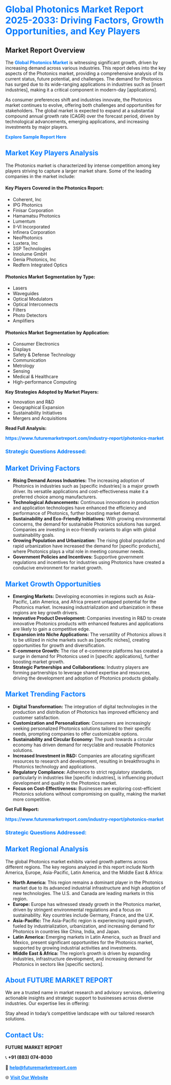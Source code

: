 <h1 style="color: #007BFF;">Global Photonics Market Report 2025-2033: Driving Factors, Growth Opportunities, and Key Players</h1>

<section id="overview">
<h2>Market Report Overview</h2>
<p>The <a href="https://www.futuremarketreport.com/industry-report/photonics-market" style="color: #007BFF; text-decoration: none;"><strong>Global Photonics Market</strong></a> is witnessing significant growth, driven by increasing demand across various industries. This report delves into the key aspects of the Photonics market, providing a comprehensive analysis of its current status, future potential, and challenges. The demand for Photonics has surged due to its wide-ranging applications in industries such as [insert industries], making it a critical component in modern-day [applications].</p>
<p>As consumer preferences shift and industries innovate, the Photonics market continues to evolve, offering both challenges and opportunities for stakeholders. The global market is expected to expand at a substantial compound annual growth rate (CAGR) over the forecast period, driven by technological advancements, emerging applications, and increasing investments by major players.</p>
</section>

<section id="overview">
<p><a href="https://www.futuremarketreport.com/request-sample/reportId=26805" style="color: #007BFF; text-decoration: none;"><strong>Explore Sample Report Here</strong></a></p>
</section>

<section id="key-players">
<h2 style="color: #007BFF;">Market Key Players Analysis</h2>
<p>The Photonics market is characterized by intense competition among key players striving to capture a larger market share. Some of the leading companies in the market include:</p>
<h4>Key Players Covered in the Photonics Report:</h4>
<ul><li>Coherent, Inc</li><li>IPG Photonics</li><li>Finisar Corporation</li><li>Hamamatsu Photonics</li><li>Lumentum</li><li>II-VI Incorporated</li><li>Infinera Corporation</li><li>NeoPhotonics</li><li>Luxtera, Inc</li><li>3SP Technologies</li><li>Innolume GmbH</li><li>Genia Photonics, Inc</li><li>Redfern Integrated Optics</li></ul>
<h4>Photonics Market Segmentation by Type:</h4>
<ul><li>Lasers</li><li>Waveguides</li><li>Optical Modulators</li><li>Optical Interconnects</li><li>Filters</li><li>Photo Detectors</li><li>Amplifiers</li></ul>

<h4>Photonics Market Segmentation by Application:</h4>
<ul><li>Consumer Electronics</li><li>Displays</li><li>Safety &amp; Defense Technology</li><li>Communication</li><li>Metrology</li><li>Sensing</li><li>Medical &amp; Healthcare</li><li>High-performance Computing</li></ul>
<p><strong>Key Strategies Adopted by Market Players:</strong></p>
<ul>
<li>Innovation and R&D</li>
<li>Geographical Expansion</li>
<li>Sustainability Initiatives</li>
<li>Mergers and Acquisitions</li>
</ul>
</section>

<section>
<p><strong>Read Full Analysis: </strong></p><a href="https://www.futuremarketreport.com/industry-report/photonics-market" style="color: #007BFF; text-decoration: none;"><strong>https://www.futuremarketreport.com/industry-report/photonics-market</strong></a>
<h3 style="color: #007BFF;">Strategic Questions Addressed:</h3>
</section>

<section id="driving-factors">
<h2 style="color: #007BFF;">Market Driving Factors</h2>
<ul>
<li><strong>Rising Demand Across Industries:</strong> The increasing adoption of Photonics in industries such as [specific industries] is a major growth driver. Its versatile applications and cost-effectiveness make it a preferred choice among manufacturers.</li>
<li><strong>Technological Advancements:</strong> Continuous innovations in production and application technologies have enhanced the efficiency and performance of Photonics, further boosting market demand.</li>
<li><strong>Sustainability and Eco-Friendly Initiatives:</strong> With growing environmental concerns, the demand for sustainable Photonics solutions has surged. Companies are investing in eco-friendly variants to align with global sustainability goals.</li>
<li><strong>Growing Population and Urbanization:</strong> The rising global population and rapid urbanization have increased the demand for [specific products], where Photonics plays a vital role in meeting consumer needs.</li>
<li><strong>Government Policies and Incentives:</strong> Supportive government regulations and incentives for industries using Photonics have created a conducive environment for market growth.</li>
</ul>
</section>

<section id="growth-opportunities">
<h2 style="color: #007BFF;">Market Growth Opportunities</h2>
<ul>
<li><strong>Emerging Markets:</strong> Developing economies in regions such as Asia-Pacific, Latin America, and Africa present untapped potential for the Photonics market. Increasing industrialization and urbanization in these regions are key growth drivers.</li>
<li><strong>Innovative Product Development:</strong> Companies investing in R&D to create innovative Photonics products with enhanced features and applications are likely to gain a competitive edge.</li>
<li><strong>Expansion into Niche Applications:</strong> The versatility of Photonics allows it to be utilized in niche markets such as [specific niches], creating opportunities for growth and diversification.</li>
<li><strong>E-commerce Growth:</strong> The rise of e-commerce platforms has created a surge in demand for Photonics used in [specific applications], further boosting market growth.</li>
<li><strong>Strategic Partnerships and Collaborations:</strong> Industry players are forming partnerships to leverage shared expertise and resources, driving the development and adoption of Photonics products globally.</li>
</ul>
</section>

<section id="trending-factors">
<h2 style="color: #007BFF;">Market Trending Factors</h2>
<ul>
<li><strong>Digital Transformation:</strong> The integration of digital technologies in the production and distribution of Photonics has improved efficiency and customer satisfaction.</li>
<li><strong>Customization and Personalization:</strong> Consumers are increasingly seeking personalized Photonics solutions tailored to their specific needs, prompting companies to offer customizable options.</li>
<li><strong>Sustainability and Circular Economy:</strong> The push towards a circular economy has driven demand for recyclable and reusable Photonics solutions.</li>
<li><strong>Increased Investment in R&D:</strong> Companies are allocating significant resources to research and development, resulting in breakthroughs in Photonics technology and applications.</li>
<li><strong>Regulatory Compliance:</strong> Adherence to strict regulatory standards, particularly in industries like [specific industries], is influencing product development and quality in the Photonics market.</li>
<li><strong>Focus on Cost-Effectiveness:</strong> Businesses are exploring cost-efficient Photonics solutions without compromising on quality, making the market more competitive.</li>
</ul>
</section>

<section>
<p><strong>Get Full Report: </strong></p><a href="https://www.futuremarketreport.com/industry-report/photonics-market" style="color: #007BFF; text-decoration: none;"><strong>https://www.futuremarketreport.com/industry-report/photonics-market</strong></a>
<h3 style="color: #007BFF;">Strategic Questions Addressed:</h3>
</section>


<section id="regional-analysis">
<h2 style="color: #007BFF;">Market Regional Analysis</h2>
<p>The global Photonics market exhibits varied growth patterns across different regions. The key regions analyzed in this report include North America, Europe, Asia-Pacific, Latin America, and the Middle East & Africa:</p>
<ul>
<li><strong>North America:</strong> This region remains a dominant player in the Photonics market due to its advanced industrial infrastructure and high adoption of new technologies. The U.S. and Canada are leading markets in this region.</li>
<li><strong>Europe:</strong> Europe has witnessed steady growth in the Photonics market, driven by stringent environmental regulations and a focus on sustainability. Key countries include Germany, France, and the U.K.</li>
<li><strong>Asia-Pacific:</strong> The Asia-Pacific region is experiencing rapid growth, fueled by industrialization, urbanization, and increasing demand for Photonics in countries like China, India, and Japan.</li>
<li><strong>Latin America:</strong> Emerging markets in Latin America, such as Brazil and Mexico, present significant opportunities for the Photonics market, supported by growing industrial activities and investments.</li>
<li><strong>Middle East & Africa:</strong> The region’s growth is driven by expanding industries, infrastructure development, and increasing demand for Photonics in sectors like [specific sectors].</li>
</ul>
</section>

<footer>
<h2 style="color: #007BFF;">About FUTURE MARKET REPORT</h2>
<p>We are a trusted name in market research and advisory services, delivering actionable insights and strategic support to businesses across diverse industries. Our expertise lies in offering:</p>

<p>Stay ahead in today’s competitive landscape with our tailored research solutions.</p>

<h2 style="color: #007BFF;">Contact Us:</h2>
<p><strong>FUTURE MARKET REPORT</strong></p>
<p>📞 <strong>+91 (883) 074-8030</strong></p>
<p>📧 <strong><a href="mailto:help@futuremarketreport.com" style="color: #007BFF;">help@futuremarketreport.com</a></strong></p>
<p>🌐 <strong><a href="https://www.futuremarketreport.com/" style="color: #007BFF;">Visit Our Website</a></strong></p>
</footer>